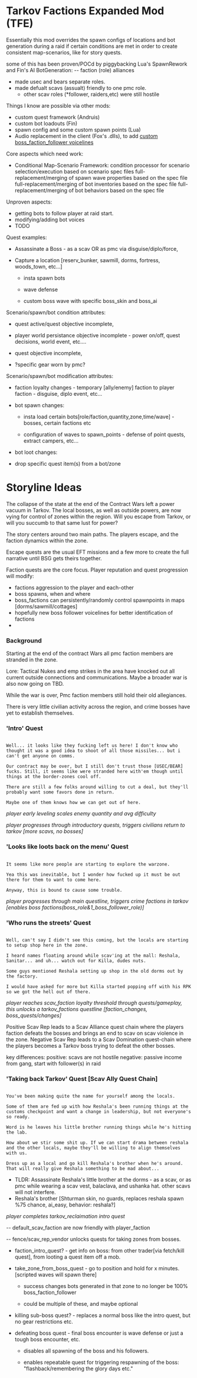 
# Tarkov Factions Expanded Mod (TFE)


Essentially this mod overrides the spawn configs of locations and bot generation during a raid if certain conditions are met in order to create consistent map-scenarios, like for story quests.

some of this has been proven/POCd by piggybacking Lua's SpawnRework and Fin's AI BotGeneration:
--	faction (role) alliances
- made usec and bears separate roles.
-  made defualt scavs (assualt) friendly to one pmc role.
    - other scav roles (*follower, raiders,etc) were still hostile

Things I know are possible via other mods:
- custom quest framework (Andruis)
- custom bot loadouts (Fin)
- spawn config and some custom spawn points (Lua)
- Audio replacement in the client (Fox's .dlls), to add [custom boss_faction_follower voicelines](Voicelines_script.md)

Core aspects which need work:
- Conditional Map-Scenario Framework:
  condition processor for scenario selection/execution based on scenario spec files
  full-replacement/merging of spawn wave properties based on the spec file
  full-replacement/merging of bot inventories based on the spec file
  full-replacement/merging of bot behaviors based on the spec file

Unproven aspects:
- getting bots to follow player at raid start.
- modifying/adding bot voices
- TODO


Quest examples:

- Assassinate a Boss - as a scav OR as pmc via disguise/diplo/force,

- Capture a location [reserv_bunker, sawmill, dorms, fortress, woods_town, etc...]

    - insta spawn bots

    - wave defense

    - custom boss wave with specific boss_skin and boss_ai



Scenario/spawn/bot condition attributes:

- quest active/quest objective incomplete,

- player world persistance objective incomplete - power on/off, quest decisions, world event, etc....

- quest objective incomplete,

- ?specific gear worn by pmc?


Scenario/spawn/bot modification attributes:

- faction loyalty changes - temporary [ally/enemy] faction to player faction - disguise, diplo event, etc...

- bot spawn changes:

    - insta load certain bots[role/faction,quantity,zone,time/wave] - bosses, certain factions etc

    - configuration of waves to spawn_points - defense of point quests, extract campers, etc...

-	bot loot changes:

-	drop specific quest item(s) from a bot/zone



# Storyline Ideas



The collapse of the state at the end of the Contract Wars left a power vacuum in Tarkov. The local bosses, as well as outside powers, are now vying for control of zones within the region. Will you escape from Tarkov, or will you succumb to that same lust for power?

The story centers around two main paths. The players escape, and the faction dynamics within the zone.

Escape quests are the usual EFT missions and a few more to create the full narrative until BSG gets theirs together.

Faction quests are the core focus. Player reputation and quest progression will modify:
- factions aggression to the player and each-other
- boss spawns, when and where
- boss_factions can persistently/randomly control spawnpoints in maps [dorms/sawmill/cottages]
- hopefully new boss follower voicelines for better identification of factions
-


### Background

Starting at the end of the contract Wars all pmc faction members are stranded in the zone.

Lore: Tactical Nukes and emp strikes in the area have knocked out all current outside connections and communications. Maybe a broader war is also now going on TBD.

While the war is over, Pmc faction members still hold their old allegiances.

There is very little civilian activity across the region, and crime bosses have yet to establish themselves.


### 'Intro' Quest
``` quest_text

Well... it looks like they fucking left us here! I don't know who thought it was a good idea to shoot of all those missiles... but i can't get anyone on comms.

Our contract may be over, but I still don't trust those [USEC/BEAR] fucks. Still, it seems like were stranded here with'em though until things at the border-zones cool off.

There are still a few folks around willing to cut a deal, but they'll probably want some favors done in return.

Maybe one of them knows how we can get out of here.

```

*player early leveling scales enemy quantity and avg difficulty*

*player progresses through introductory quests, triggers civilians return to tarkov [more scavs, no bosses]*


### 'Looks like loots back on the menu' Quest
``` quest_text

It seems like more people are starting to explore the warzone. 

Yea this was inevitable, but I wonder how fucked up it must be out there for them to want to come here. 

Anyway, this is bound to cause some trouble.

```

*player progresses through main questline, triggers crime factions in tarkov [enables boss factions(boss_role&1_boss_follower_role)]*

### 'Who runs the streets' Quest

``` quest_text

Well, can't say I didn't see this coming, but the locals are starting to setup shop here in the zone. 

I heard names floating around while scav'ing at the mall: Reshala, Sanitar... and uh... watch out for Killa, dudes nuts.

Some guys mentioned Reshala setting up shop in the old dorms out by the factory. 

I would have asked for more but Killa started popping off with his RPK so we got the hell out of there.

```

*player reaches scav_faction loyalty threshold through quests/gameplay, this unlocks a tarkov_factions questline [faction_changes, boss_quests/changes]*

Positive Scav Rep leads to a Scav Alliance quest chain where the players faction defeats the bosses and brings an end to scav on scav violence in the zone.
Negative Scav Rep leads to a Scav Domination quest-chain where the players becomes a Tarkov boss trying to defeat the other bosses.

key differences:
positive: scavs are not hostile
negative: passive income from gang, start with follower(s) in raid


### 'Taking back Tarkov' Quest [Scav Ally Quest Chain]
``` quest_text

You've been making quite the name for yourself among the locals.

Some of them are fed up with how Reshala's been running things at the customs checkpoint and want a change in leadership, but not everyone's so ready.

Word is he leaves his little brother running things while he's hitting the lab.

How about we stir some shit up. If we can start drama between reshala and the other locals, maybe they'll be willing to align themselves with us.

Dress up as a local and go kill Reshala's brother when he's around. That will really give Reshala something to be mad about...

```
- TLDR: Assassinate Reshala's little brother at the dorms - as a scav, or as pmc while wearing a scav vest, balaclava, and ushanka hat. other scavs will not interfere.
- Reshala's brother [Shturman skin, no guards, replaces reshala spawn %75 chance, ai_easy, behavior: reshala?]


*player completes tarkov_reclaimation intro quest*


-- default_scav_faction are now friendly with player_faction

-- fence/scav_rep_vendor unlocks quests for taking zones from bosses.

- faction_intro_quest? - get info on boss: from other trader[via fetch/kill quest], from looting a quest item off a mob.

- take_zone_from_boss_quest - go to position and hold for x minutes. [scripted waves will spawn there]

    - success changes bots generated in that zone to no longer be 100% boss_faction_follower

    - could be multiple of these, and maybe optional

- killing sub-boss quest? - replaces a normal boss like the intro quest, but no gear restrictions etc.

- defeating boss quest - final boss encounter is wave defense or just a tough boss encounter, etc.

    - disables all spawning of the boss and his followers.

    - enables repeatable quest for triggering respawning of the boss: "flashback/remembering the glory days etc."